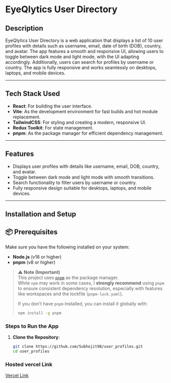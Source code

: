 # EyeQlytics User Directory

## Description

EyeQlytics User Directory is a web application that displays a list of 10 user profiles with details such as username, email, date of birth (DOB), country, and avatar. The app features a smooth and responsive UI, allowing users to toggle between dark mode and light mode, with the UI adapting accordingly. Additionally, users can search for profiles by username or country. The app is fully responsive and works seamlessly on desktops, laptops, and mobile devices.

---

## Tech Stack Used

- **React**: For building the user interface.
- **Vite**: As the development environment for fast builds and hot module replacement.
- **TailwindCSS**: For styling and creating a modern, responsive UI.
- **Redux Toolkit**: For state management.
- **pnpm**: As the package manager for efficient dependency management.

---

## Features

- Displays user profiles with details like username, email, DOB, country, and avatar.
- Toggle between dark mode and light mode with smooth transitions.
- Search functionality to filter users by username or country.
- Fully responsive design suitable for desktops, laptops, and mobile devices.

---

## Installation and Setup

## 📦 Prerequisites

Make sure you have the following installed on your system:

- **Node.js** (v16 or higher)
- **pnpm** (v8 or higher)

> ⚠️ **Note (Important)**  
> This project uses [`pnpm`](https://pnpm.io/) as the package manager.  
> While `npm` may work in some cases, I **strongly recommend** using `pnpm` to ensure consistent dependency resolution, especially with features like workspaces and the lockfile (`pnpm-lock.yaml`).
>
> If you don’t have `pnpm` installed, you can install it globally with:
>
> ```bash
> npm install -g pnpm
> ```

### Steps to Run the App

1. **Clone the Repository**:
    ```bash
    git clone https://github.com/Subhojit98/user_profiles.git
    cd user_profiles
    ```

### Hosted vercel Link

[Vercel Link](https://user-profiles-three.vercel.app/)
